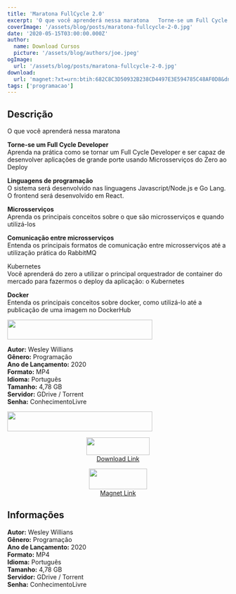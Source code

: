 ```yaml
---
title: 'Maratona FullCycle 2.0'
excerpt: 'O que você aprenderá nessa maratona   Torne-se um Full Cycle Developer   Aprenda na prática como se tornar um Full Cycle Developer e ser capaz de desenvolver aplicações de grande porte usando Microsserviços do Zero ao Deploy   Linguagens de programação'
coverImage: '/assets/blog/posts/maratona-fullcycle-2-0.jpg'
date: '2020-05-15T03:00:00.000Z'
author:
  name: Download Cursos
  picture: '/assets/blog/authors/joe.jpeg'
ogImage:
  url: '/assets/blog/posts/maratona-fullcycle-2-0.jpg'
download:
  url: 'magnet:?xt=urn:btih:682C8C3D50932B238CD4497E3E594785C48AF0D8&dn=Maratona%20Full%20Cycle%2020&tr=udp%3a%2f%2ftracker.openbittorrent.com%3a1337%2fannounce&tr=udp%3a%2f%2ftracker.opentrackr.org%3a1337%2fannounce'
tags: ['programacao']
---
```

<h2>Descrição</h2>
<p>O que você aprenderá nessa maratona</p><p><strong>Torne-se um Full Cycle Developer</strong><br/> Aprenda na prática como se tornar um Full Cycle Developer e ser capaz de desenvolver aplicações de grande porte usando Microsserviços do Zero ao Deploy</p><p><strong>Linguagens de programação</strong><br/> O sistema será desenvolvido nas linguagens Javascript/Node.js e Go Lang. O frontend será desenvolvido em React.</p><p><strong>Microsserviços</strong><br/> Aprenda os principais conceitos sobre o que são microsserviços e quando utilizá-los</p><p><strong>Comunicação entre microsserviços</strong><br/> Entenda os principais formatos de comunicação entre microsserviços até a utilização prática do RabbitMQ</p><p>Kubernetes<br/> Você aprenderá do zero a utilizar o principal orquestrador de container do mercado para fazermos o deploy da aplicação: o Kubernetes</p><p><strong>Docker</strong><br/> Entenda os principais conceitos sobre docker, como utilizá-lo até a publicação de uma imagem no DockerHub<br/><div class="epcl-shortcode epcl-columns"><div class="epcl-shortcode epcl-col grid-50"><p><img class="alignnone size-medium" height="45" src="https://downloadcursos.top/images/informacoes.png" width="330"/></p><p><strong>Autor:</strong> Wesley Willians<br/> <strong>Gênero:</strong> Programação<br/> <strong>Ano de Lançamento:</strong> 2020<br/> <strong>Formato:</strong> MP4<br/> <strong>Idioma:</strong> Português<br/> <strong>Tamanho:</strong> 4,78 GB<br/> <strong>Servidor:</strong> GDrive / Torrent<br/> <strong>Senha:</strong> ConhecimentoLivre</p></div><div class="epcl-shortcode epcl-col grid-50"><p><img class="alignnone size-medium" height="45" src="https://downloadcursos.top/images/download.png" width="330"/></p><p style="text-align: center;"><img class="alignnone size-medium" height="40" src="https://downloadcursos.top/images/gdrive.png" width="144"/><br/> <a href="https://drive.google.com/file/d/1RIO8EMuKHLVa0AnUT88HEk34WsD5avnb/view?usp=sharing" target="_blank">Download Link</a></p><p style="text-align: center;"><picture class="alignnone size-medium">
<source srcset="https://downloadcursos.top/wp-content/uploads/2020/05/magnet.png.webp" type="image/webp"/>
<img height="47" src="https://downloadcursos.top/wp-content/uploads/2020/05/magnet.png" width="132"/>
</picture>
<br/> <a href="magnet:?xt=urn:btih:682C8C3D50932B238CD4497E3E594785C48AF0D8&amp;dn=Maratona%20Full%20Cycle%2020&amp;tr=udp%3a%2f%2ftracker.openbittorrent.com%3a1337%2fannounce&amp;tr=udp%3a%2f%2ftracker.opentrackr.org%3a1337%2fannounce" target="_blank">Magnet Link</a></p></div><div class="clear"></div></div></p><h2>Informações</h2><p><strong>Autor:</strong> Wesley Willians<br/> <strong>Gênero:</strong> Programação<br/> <strong>Ano de Lançamento:</strong> 2020<br/> <strong>Formato:</strong> MP4<br/> <strong>Idioma:</strong> Português<br/> <strong>Tamanho:</strong> 4,78 GB<br/> <strong>Servidor:</strong> GDrive / Torrent<br/> <strong>Senha:</strong> ConhecimentoLivre</p>